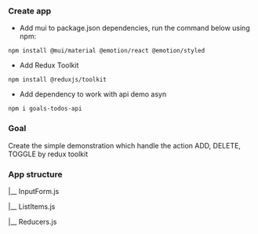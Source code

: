 ### Create app
* Add mui to package.json dependencies, run the command below using npm:
```
npm install @mui/material @emotion/react @emotion/styled
```
* Add Redux Toolkit
```
npm install @reduxjs/toolkit
```

* Add dependency to work with api demo asyn
```
npm i goals-todos-api
```

### Goal
Create the simple demonstration which handle the action ADD, DELETE, TOGGLE by redux toolkit

### App structure
|__ InputForm.js

|__ ListItems.js

|__ Reducers.js